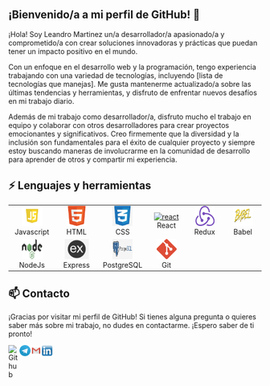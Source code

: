 ## ¡Bienvenido/a a mi perfil de GitHub! 👋

¡Hola! Soy Leandro Martinez un/a desarrollador/a apasionado/a y comprometido/a con crear soluciones innovadoras y prácticas que puedan tener un impacto positivo en el mundo.

Con un enfoque en el desarrollo web y la programación, tengo experiencia trabajando con una variedad de tecnologías, incluyendo [lista de tecnologías que manejas]. Me gusta mantenerme actualizado/a sobre las últimas tendencias y herramientas, y disfruto de enfrentar nuevos desafíos en mi trabajo diario.

Además de mi trabajo como desarrollador/a, disfruto mucho el trabajo en equipo y colaborar con otros desarrolladores para crear proyectos emocionantes y significativos. Creo firmemente que la diversidad y la inclusión son fundamentales para el éxito de cualquier proyecto y siempre estoy buscando maneras de involucrarme en la comunidad de desarrollo para aprender de otros y compartir mi experiencia.

<!--
<h2 align="left">Web personal</h2>
<p></p>

## Proyectos

En mi perfil de GitHub, encontrarás una variedad de proyectos en los que he trabajado, desde pequeños experimentos hasta proyectos más grandes y completos. Aquí hay algunos ejemplos:

- [Proyecto 1](link al proyecto 1): breve descripción del proyecto
- [Proyecto 2](link al proyecto 2): breve descripción del proyecto
- [Proyecto 3](link al proyecto 3): breve descripción del proyecto

Estoy siempre buscando oportunidades para mejorar mis habilidades y aprender cosas nuevas, por lo que me encantaría recibir comentarios y sugerencias sobre cualquier proyecto que encuentres en mi perfil.
-->

<h2 align="left">⚡ Lenguajes y herramientas</h2>
<table>
  <tr>
    <td align="center" width="96"> 
    <a href="https://developer.mozilla.org/en-US/docs/Web/JavaScript" target="_blank"> <img src="./Img/logo-javascript-2.png" alt="javascript" width="40" height="40"/> </a>
    <br>Javascript
    </td>
    <td align="center" width="96"> 
<a href="https://www.w3.org/html/" target="_blank"> <img src="./Img/R.png" alt="html5" width="40" height="40"/> </a>
<br>HTML
    </td>
    <td align="center" width="96"> 
<a href="https://www.w3schools.com/css/" target="_blank"> <img src="./Img/OIP.jpg" alt="css3" width="40" height="40"/> </a> 
<br>CSS
    </td>
    <td align="center" width="96"> 
<a href="https://reactjs.org/" target="_blank"> <img src="https://seeklogo.com/images/R/react-logo-7B3CE81517-seeklogo.com.png" alt="react" width="40" height="40"/> </a> 
<br>React
    </td>
    <td align="center" width="96"> 
<a href="https://reactnative.dev/" target="_blank"> <img src="./Img/R (2).png" alt="reactnative" width="40" height="40"/> </a>
<br>Redux
    </td>
    <td align="center" width="96"> 
<a href="https://babeljs.io/" target="_blank"> <img src="./Img/R (3).png" alt="babel" width="40" height="40"/> </a>
<br>Babel
    </td>
  </tr>
  <tr>
    <td align="center" width="96">  <a href="https://nodejs.dev/en/" target="_blank"> <img src="./Img/R (4).png" alt="Linux" width="40" height="40"/> </a>
<br>NodeJs
    </td>
    <td align="center" width="96"> 
<a href="https://expressjs.com/en/5x/api.html" target="_blank"> <img src="./Img/express.jpg" alt="express" height="40"/> </a>
<br>Express
    </td>
    <td align="center" width="96">  
<a href="https://www.postgresql.org" target="_blank"> <img src="./Img/SQL.jpg" alt="postgresql" width="40" height="40"/> </a>
<br>PostgreSQL
    </td>
    <td align="center" width="96">  
<a href="https://git-scm.com/" target="_blank"> <img src="./Img/R (1).png" alt="git" width="40" height="40"/> </a>
<br>Git
</table>

## 📫 Contacto

¡Gracias por visitar mi perfil de GitHub! Si tienes alguna pregunta o quieres saber más sobre mi trabajo, no dudes en contactarme. ¡Espero saber de ti pronto!

<a href="https://github.com/Lean0mar/">
  <img align="left" alt="Github" width="22px" src="https://cdn.jsdelivr.net/npm/simple-icons@v3/icons/github.svg" />
</a>
<a href="https://t.me/lean0mar">
  <img align="left" alt="Telegram" width="22px" src="./Img/Telegram.jpg" />
</a>
<a href="mailto:lm.martinez.leandro@gmail.com">
  <img align="left" alt="Gmail" width="22px" src= "./Img/Gmail.jpg" />
</a>
<a href="https://www.linkedin.com/in/lean0mar">
  <img align="left" alt="LinkedIn" width="22px" src="./Img/LinkedIn.jpg" />
</a>
<br>
<br>
<br>
